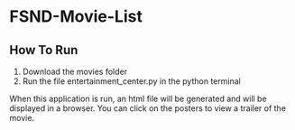 # FSND-Movie-List

## How To Run
1. Download the movies folder
2. Run the file entertainment_center.py in the python terminal

When this application is run, an html file will be generated and will be displayed in a browser.  You can click on the posters to view a trailer of the movie.
